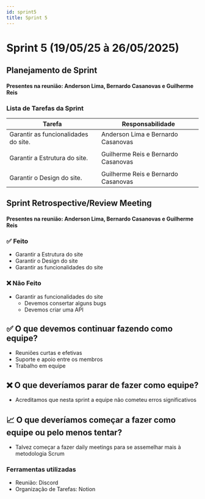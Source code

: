```yaml
---
id: sprint5
title: Sprint 5
---
```

# Sprint 5 (19/05/25 à 26/05/2025)

## Planejamento de Sprint

#### Presentes na reunião: Anderson Lima, Bernardo Casanovas e Guilherme Reis

### Lista de Tarefas da Sprint

| Tarefa                                                                                       | Responsabilidade |
| -------------------------------------------------------------------------------------------- | ---------------- |
| Garantir as funcionalidades do site.                                                                    | Anderson Lima e Bernardo Casanovas
            |
| Garantir a Estrutura do site.                                          | Guilherme Reis e Bernardo Casanovas
              |
| Garantir o Design do site.                                                              | Guilherme Reis e Bernardo Casanovas              |


## Sprint Retrospective/Review Meeting

#### Presentes na reunião: Anderson Lima, Bernardo Casanovas e Guilherme Reis

### ✅ Feito
- Garantir a Estrutura do site
- Garantir o Design do site
- Garantir as funcionalidades do site

### ❌ Não Feito
- Garantir as funcionalidades do site
    - Devemos consertar alguns bugs
    - Devemos criar uma API 


## ✅ O que devemos continuar fazendo como equipe?
- Reuniões curtas e efetivas
- Suporte e apoio entre os membros
- Trabalho em equipe

## ❌ O que deveríamos parar de fazer como equipe?
- Acreditamos que nesta sprint a equipe não cometeu erros significativos


## 📈 O que deveríamos começar a fazer como equipe ou pelo menos tentar?
- Talvez começar a fazer daily meetings para se assemelhar mais à metodologia Scrum


### Ferramentas utilizadas

- Reunião: Discord
- Organização de Tarefas: Notion

